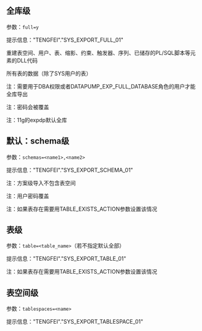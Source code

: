 ## 全库级

参数：`full=y`

提示信息："TENGFEI"."SYS_EXPORT_FULL_01"

重建表空间、用户、表、缩影、约束、触发器、序列、已储存的PL/SQL脚本等元素的DLL代码

所有表的数据（除了SYS用户的表）

注：需要用于DBA权限或者DATAPUMP_EXP_FULL_DATABASE角色的用户才能全库导出

注：密码会被覆盖

注：11g的expdp默认全库

## 默认：schema级

参数：`schemas=<name1>,<name2>`

提示信息："TENGFEI"."SYS_EXPORT_SCHEMA_01"

注：方案级导入不包含表空间

注：用户密码覆盖

注：如果表存在需要用TABLE_EXISTS_ACTION参数设置该情况

## 表级

参数：`table=<table_name>`（若不指定默认全部）

提示信息："TENGFEI"."SYS_EXPORT_TABLE_01"

注：如果表存在需要用TABLE_EXISTS_ACTION参数设置该情况

## 表空间级

参数：`tablespaces=<name>`

提示信息："TENGFEI"."SYS_EXPORT_TABLESPACE_01"
